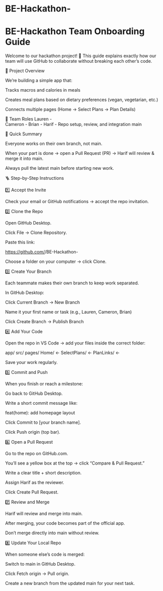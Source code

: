 # BE-Hackathon-
# BE-Hackathon Team Onboarding Guide

Welcome to our hackathon project! 🎉
This guide explains exactly how our team will use GitHub to collaborate without breaking each other’s code.

🚀 Project Overview

We’re building a simple app that:

Tracks macros and calories in meals

Creates meal plans based on dietary preferences (vegan, vegetarian, etc.)

Connects multiple pages (Home → Select Plans → Plan Details)

👥 Team Roles
Lauren - 	
Cameron	- 
Brian	- 
Harif -	Repo setup, review, and integration	main

🧠 Quick Summary

Everyone works on their own branch, not main.

When your part is done → open a Pull Request (PR) → Harif will review & merge it into main.

Always pull the latest main before starting new work.

🪜 Step-by-Step Instructions

1️⃣ Accept the Invite

Check your email or GitHub notifications → accept the repo invitation.

2️⃣ Clone the Repo

Open GitHub Desktop.

Click File → Clone Repository.

Paste this link:

https://github.com/<your-username>/BE-Hackathon-


Choose a folder on your computer → click Clone.

3️⃣ Create Your Branch

Each teammate makes their own branch to keep work separated.

In GitHub Desktop:

Click Current Branch → New Branch

Name it your first name or task (e.g., Lauren, Cameron, Brian)

Click Create Branch → Publish Branch

4️⃣ Add Your Code

Open the repo in VS Code → add your files inside the correct folder:

app/
  src/
    pages/
      Home/         ←
      SelectPlans/  ← 
      PlanLinks/    ← 


Save your work regularly.

5️⃣ Commit and Push

When you finish or reach a milestone:

Go back to GitHub Desktop.

Write a short commit message like:

feat(home): add homepage layout


Click Commit to [your branch name].

Click Push origin (top bar).

6️⃣ Open a Pull Request

Go to the repo on GitHub.com.

You’ll see a yellow box at the top → click “Compare & Pull Request.”

Write a clear title + short description.

Assign Harif as the reviewer.

Click Create Pull Request.

7️⃣ Review and Merge

Harif will review and merge into main.

After merging, your code becomes part of the official app.

Don’t merge directly into main without review.

8️⃣ Update Your Local Repo

When someone else’s code is merged:

Switch to main in GitHub Desktop.

Click Fetch origin → Pull origin.

Create a new branch from the updated main for your next task.

